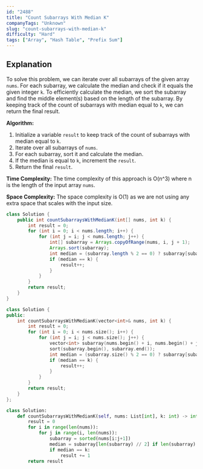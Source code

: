 ```yaml
---
id: "2488"
title: "Count Subarrays With Median K"
companyTags: "Unknown"
slug: "count-subarrays-with-median-k"
difficulty: "Hard"
tags: ["Array", "Hash Table", "Prefix Sum"]
---
```


## Explanation
To solve this problem, we can iterate over all subarrays of the given array `nums`. For each subarray, we calculate the median and check if it equals the given integer `k`. To efficiently calculate the median, we sort the subarray and find the middle element(s) based on the length of the subarray. By keeping track of the count of subarrays with median equal to `k`, we can return the final result.

**Algorithm:**
1. Initialize a variable `result` to keep track of the count of subarrays with median equal to `k`.
2. Iterate over all subarrays of `nums`.
3. For each subarray, sort it and calculate the median.
4. If the median is equal to `k`, increment the `result`.
5. Return the final `result`.

**Time Complexity:**
The time complexity of this approach is O(n^3) where n is the length of the input array `nums`.

**Space Complexity:**
The space complexity is O(1) as we are not using any extra space that scales with the input size.
```java
class Solution {
    public int countSubarraysWithMedianK(int[] nums, int k) {
        int result = 0;
        for (int i = 0; i < nums.length; i++) {
            for (int j = i; j < nums.length; j++) {
                int[] subarray = Arrays.copyOfRange(nums, i, j + 1);
                Arrays.sort(subarray);
                int median = (subarray.length % 2 == 0) ? subarray[subarray.length / 2 - 1] : subarray[subarray.length / 2];
                if (median == k) {
                    result++;
                }
            }
        }
        return result;
    }
}
```

```cpp
class Solution {
public:
    int countSubarraysWithMedianK(vector<int>& nums, int k) {
        int result = 0;
        for (int i = 0; i < nums.size(); i++) {
            for (int j = i; j < nums.size(); j++) {
                vector<int> subarray(nums.begin() + i, nums.begin() + j + 1);
                sort(subarray.begin(), subarray.end());
                int median = (subarray.size() % 2 == 0) ? subarray[subarray.size() / 2 - 1] : subarray[subarray.size() / 2];
                if (median == k) {
                    result++;
                }
            }
        }
        return result;
    }
};
```

```python
class Solution:
    def countSubarraysWithMedianK(self, nums: List[int], k: int) -> int:
        result = 0
        for i in range(len(nums)):
            for j in range(i, len(nums)):
                subarray = sorted(nums[i:j+1])
                median = subarray[len(subarray) // 2] if len(subarray) % 2 != 0 else subarray[len(subarray) // 2 - 1]
                if median == k:
                    result += 1
        return result
```